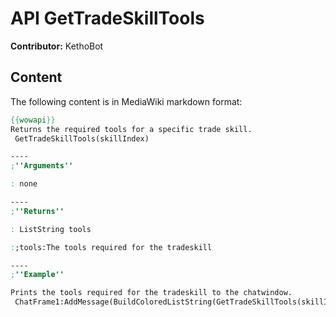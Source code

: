 # API GetTradeSkillTools

**Contributor:** KethoBot

## Content

The following content is in MediaWiki markdown format:

```mediawiki
{{wowapi}}
Returns the required tools for a specific trade skill.
 GetTradeSkillTools(skillIndex)

----
;''Arguments''

: none

----
;''Returns''

: ListString tools

:;tools:The tools required for the tradeskill

----
;''Example''

Prints the tools required for the tradeskill to the chatwindow.
 ChatFrame1:AddMessage(BuildColoredListString(GetTradeSkillTools(skillIndex)));
```